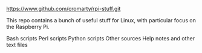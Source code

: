 
https://www.github.com/cromarty/rpi-stuff.git

This repo contains a bunch of useful stuff for Linux, with
particular focus on the Raspberry Pi.

Bash scripts
Perl scripts
Python scripts
Other sources
Help notes and other text files




